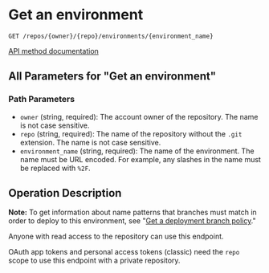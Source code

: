 # Get an environment

`GET /repos/{owner}/{repo}/environments/{environment_name}`

[API method documentation](https://docs.github.com/rest/deployments/environments#get-an-environment)

## All Parameters for "Get an environment"

### Path Parameters

- `owner` (string, required): The account owner of the repository. The name is not case sensitive.
- `repo` (string, required): The name of the repository without the `.git` extension. The name is not case sensitive.
- `environment_name` (string, required): The name of the environment. The name must be URL encoded. For example, any slashes in the name must be replaced with `%2F`.

## Operation Description

**Note:** To get information about name patterns that branches must match in order to deploy to this environment, see "[Get a deployment branch policy](/rest/deployments/branch-policies#get-a-deployment-branch-policy)."

Anyone with read access to the repository can use this endpoint.

OAuth app tokens and personal access tokens (classic) need the `repo` scope to use this endpoint with a private repository.
